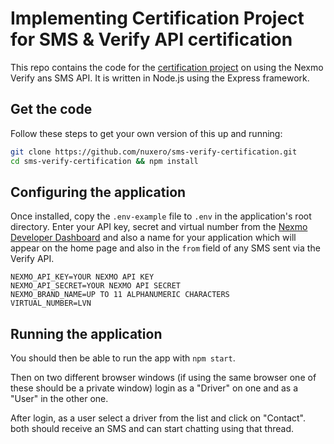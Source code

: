 # Implementing Certification Project for SMS & Verify API certification

This repo contains the code for the [certification project](https://vonage-workshop.nexmodev.com/verify/certification/certification-project/) on using the Nexmo Verify ans SMS API. It is written in Node.js using the Express framework.

## Get the code
Follow these steps to get your own version of this up and running:

```bash
git clone https://github.com/nuxero/sms-verify-certification.git
cd sms-verify-certification && npm install
```

## Configuring the application
Once installed, copy the `.env-example` file to `.env` in the application's root directory. Enter your API key, secret and virtual number from the [Nexmo Developer Dashboard](https://dashboard.nexmo.com) and also a name for your application which will appear on the home page and also in the `from` field of any SMS sent via the Verify API.

```
NEXMO_API_KEY=YOUR NEXMO API KEY
NEXMO_API_SECRET=YOUR NEXMO API SECRET
NEXMO_BRAND_NAME=UP TO 11 ALPHANUMERIC CHARACTERS
VIRTUAL_NUMBER=LVN
```
## Running the application
You should then be able to run the app with `npm start`.

Then on two different browser windows (if using the same browser one of these should be a private window) login as a "Driver" on one and as a "User" in the other one.

After login, as a user select a driver from the list and click on "Contact". both should receive an SMS and can start chatting using that thread.
